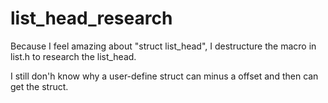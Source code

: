 # list_head_research

Because I feel amazing about "struct list_head", I destructure the macro in list.h to research the list_head.

I still don'h know why a user-define struct can minus a offset and then can get the struct.
